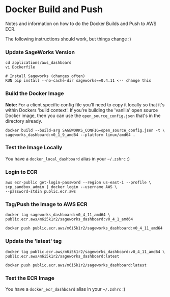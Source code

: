 # Docker Build and Push

Notes and information on how to do the Docker Builds and Push to AWS ECR.

The following instructions should work, but things change :)

### Update SageWorks Version
```
cd applications/aws_dashboard
vi Dockerfile

# Install Sageworks (changes often)
RUN pip install --no-cache-dir sageworks==0.4.11 <-- change this
```

### Build the Docker Image
**Note:** For a client specific config file you'll need to copy it locally so that it's within Dockers 'build context'. If you're building the 'vanilla' open source Docker image, then you can use the `open_source_config.json` that's in the directory already.

```
docker build --build-arg SAGEWORKS_CONFIG=open_source_config.json -t \
sageworks_dashboard:v0_1_9_amd64 --platform linux/amd64 .
```

### Test the Image Locally
You have a `docker_local_dashboard` alias in your `~/.zshrc` :)

### Login to ECR
```
aws ecr-public get-login-password --region us-east-1 --profile \
scp_sandbox_admin | docker login --username AWS \
--password-stdin public.ecr.aws
```
### Tag/Push the Image to AWS ECR
```
docker tag sageworks_dashboard:v0_4_11_amd64 \
public.ecr.aws/m6i5k1r2/sageworks_dashboard:v0_4_1_amd64
```
```
docker push public.ecr.aws/m6i5k1r2/sageworks_dashboard:v0_4_11_amd64
```

### Update the 'latest' tag
```
docker tag public.ecr.aws/m6i5k1r2/sageworks_dashboard:v0_4_11_amd64 \
public.ecr.aws/m6i5k1r2/sageworks_dashboard:latest
```
```
docker push public.ecr.aws/m6i5k1r2/sageworks_dashboard:latest
```

### Test the ECR Image
You have a `docker_ecr_dashboard` alias in your `~/.zshrc` :)


